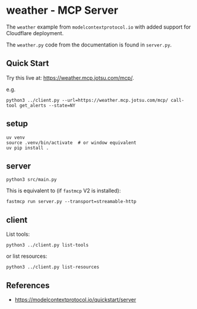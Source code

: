 # weather - MCP Server

The `weather` example from `modelcontextprotocol.io` with added support for Cloudflare deployment.

The `weather.py` code from the documentation is found in `server.py`.


## Quick Start
Try this live at: https://weather.mcp.jotsu.com/mcp/.

e.g.
```
python3 ../client.py --url=https://weather.mcp.jotsu.com/mcp/ call-tool get_alerts --state=NY
```


## setup
```shell
uv venv
source .venv/bin/activate  # or window equivalent
uv pip install .
```

## server
```shell
python3 src/main.py
```

This is equivalent to (if `fastmcp` V2 is installed):
```shell
fastmcp run server.py --transport=streamable-http
```


## client

List tools:
```shell
python3 ../client.py list-tools
```

or list resources:
```shell
python3 ../client.py list-resources
```

## References
* https://modelcontextprotocol.io/quickstart/server
